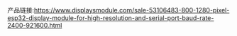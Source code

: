 产品链接:https://www.displaysmodule.com/sale-53106483-800-1280-pixel-esp32-display-module-for-high-resolution-and-serial-port-baud-rate-2400-921600.html